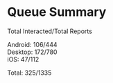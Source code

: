 # Queue Summary

Total Interacted/Total Reports

Android: 106/444  
Desktop: 172/780  
iOS: 47/112

Total: 325/1335
